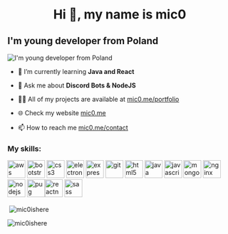<h1 align="center">Hi 👋, my name is mic0</h1>
<h2> I'm young developer from Poland </h2>

![I'm young developer from Poland](https://arturssmirnovs.github.io/github-profile-readme-generator/images/banner.png)

- 🌱 I’m currently learning **Java and React**

- 💬 Ask me about **Discord Bots & NodeJS**

- 👨‍💻   All of my projects are available at [mic0.me/portfolio](mic0.me/portfolio)

- 🌐 Check my website [mic0.me](mic0.me)

- 📫 How to reach me [mic0.me/contact](mic0.me/contact)

<h3>My skills:</h3> <p align="left"><img src="https://devicons.github.io/devicon/devicon.git/icons/amazonwebservices/amazonwebservices-original-wordmark.svg" alt="aws" width="40" height="40"/> <img src="https://devicons.github.io/devicon/devicon.git/icons/bootstrap/bootstrap-plain.svg" alt="bootstrap" width="40" height="40"/> <img src="https://devicons.github.io/devicon/devicon.git/icons/css3/css3-original-wordmark.svg" alt="css3" width="40" height="40"/> <img src="https://devicons.github.io/devicon/devicon.git/icons/electron/electron-original.svg" alt="electron" width="40" height="40"/> <img src="https://devicons.github.io/devicon/devicon.git/icons/express/express-original-wordmark.svg" alt="express" width="40" height="40"/> <img src="https://www.vectorlogo.zone/logos/git-scm/git-scm-icon.svg" alt="git" width="40" height="40"/> <img src="https://devicons.github.io/devicon/devicon.git/icons/html5/html5-original-wordmark.svg" alt="html5" width="40" height="40"/> <img src="https://devicons.github.io/devicon/devicon.git/icons/java/java-original-wordmark.svg" alt="java" width="40" height="40"/> <img src="https://devicons.github.io/devicon/devicon.git/icons/javascript/javascript-original.svg" alt="javascript" width="40" height="40"/> <img src="https://devicons.github.io/devicon/devicon.git/icons/mongodb/mongodb-original-wordmark.svg" alt="mongodb" width="40" height="40"/> <img src="https://devicons.github.io/devicon/devicon.git/icons/nginx/nginx-original.svg" alt="nginx" width="40" height="40"/> <img src="https://devicons.github.io/devicon/devicon.git/icons/nodejs/nodejs-original-wordmark.svg" alt="nodejs" width="40" height="40"/> <img src="https://cdn.worldvectorlogo.com/logos/pug.svg" alt="pug" width="40" height="40"/><img src="https://reactnative.dev/img/header_logo.svg" alt="reactnative" width="40" height="40"/> <img src="https://devicons.github.io/devicon/devicon.git/icons/sass/sass-original.svg" alt="sass" width="40" height="40"/></p>

<p>&nbsp;<img align="center" src="https://github-readme-stats.vercel.app/api?username=mic0ishere&show_icons=true&theme=gruvbox" alt="mic0ishere" /></p>
<p><img align="left" src="https://github-readme-stats.vercel.app/api/top-langs/?username=mic0ishere&hide_title=true&theme=gruvbox" alt="mic0ishere" /></p>


 

